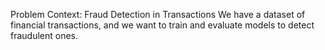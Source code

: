 Problem Context: Fraud Detection in Transactions
We have a dataset of financial transactions, and we want to train and evaluate models to detect fraudulent ones.